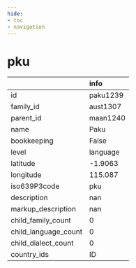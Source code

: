 ```yaml
---
hide:
- toc
- navigation
---
```

# pku
|                      | info     |
|:---------------------|:---------|
| id                   | paku1239 |
| family_id            | aust1307 |
| parent_id            | maan1240 |
| name                 | Paku     |
| bookkeeping          | False    |
| level                | language |
| latitude             | -1.9063  |
| longitude            | 115.087  |
| iso639P3code         | pku      |
| description          | nan      |
| markup_description   | nan      |
| child_family_count   | 0        |
| child_language_count | 0        |
| child_dialect_count  | 0        |
| country_ids          | ID       |